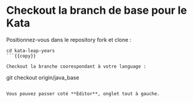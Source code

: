 # Checkout la branch de base pour le Kata

Positionnez-vous dans le repository fork et clone : 
```
cd kata-leap-years
```{{copy}}

Checkout la branche coorespondant à votre language :
```
git checkout origin/java_base
```{{copy}}

Vous pouvez passer coté **Editor**, onglet tout à gauche.